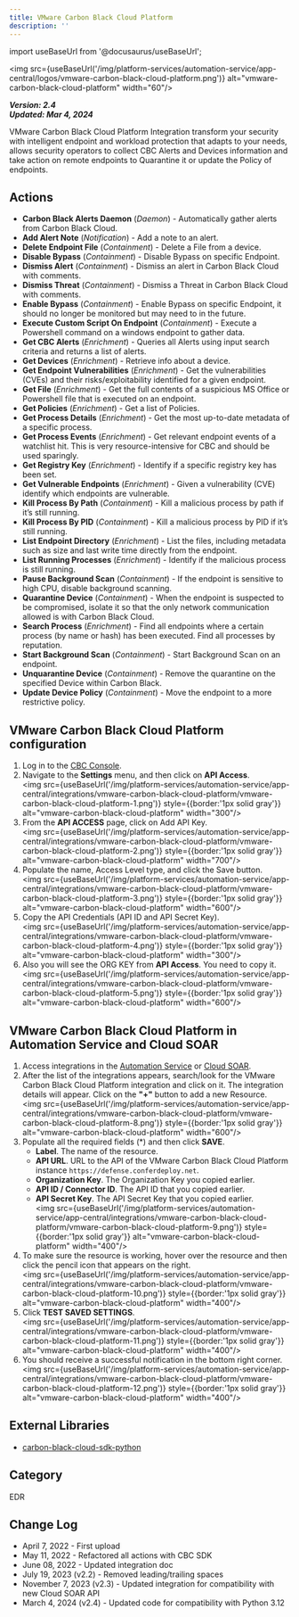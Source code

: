 ```yaml
---
title: VMware Carbon Black Cloud Platform
description: ''
---
```


import useBaseUrl from '@docusaurus/useBaseUrl';

<img src={useBaseUrl('/img/platform-services/automation-service/app-central/logos/vmware-carbon-black-cloud-platform.png')} alt="vmware-carbon-black-cloud-platform" width="60"/>

***Version: 2.4  
Updated: Mar 4, 2024***

VMware Carbon Black Cloud Platform Integration transform your security with intelligent endpoint and workload protection that adapts to your needs, allows security operators to collect CBC Alerts and Devices information and take action on remote endpoints to Quarantine it or update the Policy of endpoints.

## Actions

* **Carbon Black Alerts Daemon** (*Daemon*) - Automatically gather alerts from Carbon Black Cloud.
* **Add Alert Note** (*Notification*) - Add a note to an alert.
* **Delete Endpoint File** (*Containment*) - Delete a File from a device.
* **Disable Bypass** (*Containment*) - Disable Bypass on specific Endpoint.
* **Dismiss Alert** (*Containment*) - Dismiss an alert in Carbon Black Cloud with comments.
* **Dismiss Threat** (*Containment*) - Dismiss a Threat in Carbon Black Cloud with comments.
* **Enable Bypass** (*Containment*) - Enable Bypass on specific Endpoint, it should no longer be monitored but may need to in the future.
* **Execute Custom Script On Endpoint** (*Containment*) - Execute a Powershell command on a windows endpoint to gather data.
* **Get CBC Alerts** (*Enrichment*) - Queries all Alerts using input search criteria and returns a list of alerts.
* **Get Devices** (*Enrichment*) - Retrieve info about a device.
* **Get Endpoint Vulnerabilities** (*Enrichment*) - Get the vulnerabilities (CVEs) and their risks/exploitability identified for a given endpoint.
* **Get File** (*Enrichment*) - Get the full contents of a suspicious MS Office or Powershell file that is executed on an endpoint.
* **Get Policies** (*Enrichment*) - Get a list of Policies.
* **Get Process Details** (*Enrichment*) - Get the most up-to-date metadata of a specific process.
* **Get Process Events** (*Enrichment*) - Get relevant endpoint events of a watchlist hit. This is very resource-intensive for CBC and should be used sparingly.
* **Get Registry Key** (*Enrichment*) - Identify if a specific registry key has been set.
* **Get Vulnerable Endpoints** (*Enrichment*) - Given a vulnerability (CVE) identify which endpoints are vulnerable.
* **Kill Process By Path** (*Containment*) - Kill a malicious process by path if it’s still running.
* **Kill Process By PID** (*Containment*) - Kill a malicious process by PID if it’s still running.
* **List Endpoint Directory** (*Enrichment*) - List the files, including metadata such as size and last write time directly from the endpoint.
* **List Running Processes** (*Enrichment*) - Identify if the malicious process is still running.
* **Pause Background Scan** (*Containment*) - If the endpoint is sensitive to high CPU, disable background scanning.
* **Quarantine Device** (*Containment*) - When the endpoint is suspected to be compromised, isolate it so that the only network communication allowed is with Carbon Black Cloud.
* **Search Process** (*Enrichment*) - Find all endpoints where a certain process (by name or hash) has been executed. Find all processes by reputation.
* **Start Background Scan** (*Containment*) - Start Background Scan on an endpoint.
* **Unquarantine Device** (*Containment*) - Remove the quarantine on the specified Device within Carbon Black.
* **Update Device Policy** (*Containment*) - Move the endpoint to a more restrictive policy.

## VMware Carbon Black Cloud Platform configuration

1. Log in to the [CBC Console](https://defense.conferdeploy.net).
1. Navigate to the **Settings** menu, and then click on **API Access**.<br/><img src={useBaseUrl('/img/platform-services/automation-service/app-central/integrations/vmware-carbon-black-cloud-platform/vmware-carbon-black-cloud-platform-1.png')} style={{border:'1px solid gray'}} alt="vmware-carbon-black-cloud-platform" width="300"/>
1. From the **API ACCESS** page, click on Add API Key.<br/><img src={useBaseUrl('/img/platform-services/automation-service/app-central/integrations/vmware-carbon-black-cloud-platform/vmware-carbon-black-cloud-platform-2.png')} style={{border:'1px solid gray'}} alt="vmware-carbon-black-cloud-platform" width="700"/>
1. Populate the name, Access Level type, and click the Save button.<br/><img src={useBaseUrl('/img/platform-services/automation-service/app-central/integrations/vmware-carbon-black-cloud-platform/vmware-carbon-black-cloud-platform-3.png')} style={{border:'1px solid gray'}} alt="vmware-carbon-black-cloud-platform" width="600"/>
1. Copy the API Credentials (API ID and API Secret Key).<br/><img src={useBaseUrl('/img/platform-services/automation-service/app-central/integrations/vmware-carbon-black-cloud-platform/vmware-carbon-black-cloud-platform-4.png')} style={{border:'1px solid gray'}} alt="vmware-carbon-black-cloud-platform" width="300"/>
1. Also you will see the ORG KEY from **API Access**. You need to copy it.<br/><img src={useBaseUrl('/img/platform-services/automation-service/app-central/integrations/vmware-carbon-black-cloud-platform/vmware-carbon-black-cloud-platform-5.png')} style={{border:'1px solid gray'}} alt="vmware-carbon-black-cloud-platform" width="600"/>

## VMware Carbon Black Cloud Platform in Automation Service and Cloud SOAR

1. Access integrations in the [Automation Service](/docs/platform-services/automation-service/automation-service-integrations/#view-integrations) or [Cloud SOAR](/docs/cloud-soar/automation).
1. After the list of the integrations appears, search/look for the VMware Carbon Black Cloud Platform integration and click on it. The integration details will appear. Click on the **"+"** button to add a new Resource.<br/><img src={useBaseUrl('/img/platform-services/automation-service/app-central/integrations/vmware-carbon-black-cloud-platform/vmware-carbon-black-cloud-platform-8.png')} style={{border:'1px solid gray'}} alt="vmware-carbon-black-cloud-platform" width="600"/>
1. Populate all the required fields (\*) and then click **SAVE**.
    * **Label**. The name of the resource.
    * **API URL**. URL to the API of the VMware Carbon Black Cloud Platform instance `https://defense.conferdeploy.net`.
    * **Organization Key**. The Organization Key you copied earlier.
    * **API ID / Connector ID**. The API ID that you copied earlier.
    * **API Secret Key**. The API Secret Key that you copied earlier.<br/><img src={useBaseUrl('/img/platform-services/automation-service/app-central/integrations/vmware-carbon-black-cloud-platform/vmware-carbon-black-cloud-platform-9.png')} style={{border:'1px solid gray'}} alt="vmware-carbon-black-cloud-platform" width="400"/>
1. To make sure the resource is working, hover over the resource and then click the pencil icon that appears on the right.<br/><img src={useBaseUrl('/img/platform-services/automation-service/app-central/integrations/vmware-carbon-black-cloud-platform/vmware-carbon-black-cloud-platform-10.png')} style={{border:'1px solid gray'}} alt="vmware-carbon-black-cloud-platform" width="400"/>
1. Click **TEST SAVED SETTINGS**.<br/><img src={useBaseUrl('/img/platform-services/automation-service/app-central/integrations/vmware-carbon-black-cloud-platform/vmware-carbon-black-cloud-platform-11.png')} style={{border:'1px solid gray'}} alt="vmware-carbon-black-cloud-platform" width="400"/>
1. You should receive a successful notification in the bottom right corner.<br/><img src={useBaseUrl('/img/platform-services/automation-service/app-central/integrations/vmware-carbon-black-cloud-platform/vmware-carbon-black-cloud-platform-12.png')} style={{border:'1px solid gray'}} alt="vmware-carbon-black-cloud-platform" width="400"/>

## External Libraries

* [carbon-black-cloud-sdk-python](https://github.com/carbonblack/carbon-black-cloud-sdk-python/blob/develop/LICENSE)

## Category

EDR

## Change Log

* April 7, 2022 - First upload
* May 11, 2022 - Refactored all actions with CBC SDK
* June 08, 2022 - Updated integration doc
* July 19, 2023 (v2.2) - Removed leading/trailing spaces
* November 7, 2023 (v2.3) - Updated integration for compatibility with new Cloud SOAR API
* March 4, 2024 (v2.4) - Updated code for compatibility with Python 3.12
